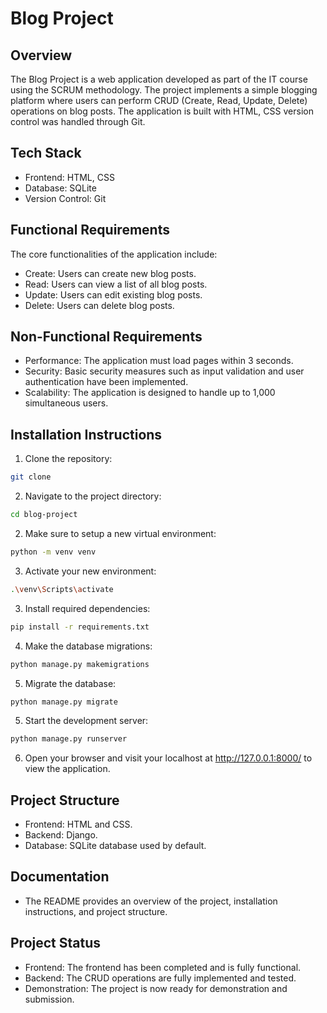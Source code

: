 # Blog Project

## Overview

The Blog Project is a web application developed as part of the IT course using the SCRUM methodology. The project implements a simple blogging platform where users can perform CRUD (Create, Read, Update, Delete) operations on blog posts. The application is built with HTML, CSS version control was handled through Git.


## Tech Stack

- Frontend: HTML, CSS
- Database: SQLite
- Version Control: Git

## Functional Requirements

The core functionalities of the application include:

- Create: Users can create new blog posts.
- Read: Users can view a list of all blog posts.
- Update: Users can edit existing blog posts.
- Delete: Users can delete blog posts.

## Non-Functional Requirements

- Performance: The application must load pages within 3 seconds.
- Security: Basic security measures such as input validation and user authentication have been implemented.
- Scalability: The application is designed to handle up to 1,000 simultaneous users.

## Installation Instructions

1. Clone the repository:
   
```bash
git clone 
```

2. Navigate to the project directory:
   
```bash
cd blog-project
```

2. Make sure to setup a new virtual environment:

```bash
python -m venv venv
```

3. Activate your new environment:

```bash
.\venv\Scripts\activate
```

3. Install required dependencies:
   
```bash
pip install -r requirements.txt
```   

4. Make the database migrations:
   
```bash
python manage.py makemigrations
```

5. Migrate the database:

```bash
python manage.py migrate
```

5. Start the development server:
   
```bash
python manage.py runserver
```

6. Open your browser and visit your localhost at http://127.0.0.1:8000/ to view the application.

## Project Structure

- Frontend: HTML and CSS.
- Backend: Django.
- Database: SQLite database used by default.

## Documentation

- The README provides an overview of the project, installation instructions, and project structure.

## Project Status

- Frontend: The frontend has been completed and is fully functional.
- Backend: The CRUD operations are fully implemented and tested.
- Demonstration: The project is now ready for demonstration and submission.
